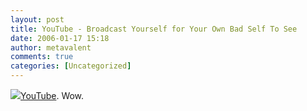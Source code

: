 ```yaml
---
layout: post
title: YouTube - Broadcast Yourself for Your Own Bad Self To See
date: 2006-01-17 15:18
author: metavalent
comments: true
categories: [Uncategorized]
---
```

<!--Lead Photo --><a href="http://youtube.com/"><img src="https://web.archive.org/web/*/http://awebcamdarkly.com/">YouTube</a>.  Wow.
